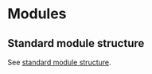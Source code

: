 # Modules

## Standard module structure

See [standard module structure](https://developer.hashicorp.com/terraform/language/modules/develop/structure).
